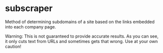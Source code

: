 subscraper
==========

Method of determining subdomains of a site based on the links embedded into each company page.

Warning: This is not guaranteed to provide accurate results.  As you can see, it only cuts text from URLs and sometimes 
gets that wrong.  Use at your own caution!
